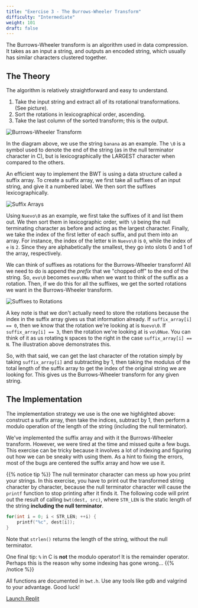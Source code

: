 ```yaml
---
title: "Exercise 3 - The Burrows-Wheeler Transform"
difficulty: "Intermediate"
weight: 101
draft: false
---
```


The Burrows-Wheeler transform is an algorithm used in data compression. It takes as an input a string, and outputs an encoded string, which usually has similar characters clustered together. 

## The Theory

The algorithm is relatively straightforward and easy to understand.

1. Take the input string and extract all of its rotational transformations. (See picture).
2. Sort the rotations in lexicographical order, ascending.
3. Take the last column of the sorted transform; this is the output.

![Burrows-Wheeler Transform](../resources/e3-01.png)

In the diagram above, we use the string `banana` as an example. The `\0` is a symbol used to denote the end of the string (as in the null terminator character in C), but is lexicographically the LARGEST character when compared to the others.

An efficient way to implement the BWT is using a data structure called a suffix array. To create a suffix array, we first take all suffixes of an input string, and give it a numbered label. We then sort the suffixes lexicographically.

![Suffix Arrays](../resources/e3-02.png)

Using `Nuevo\0` as an example, we first take the suffixes of it and list them out. We then sort them in lexicographic order, with `\0` being the null terminating character as before and acting as the largest character. Finally, we take the index of the first letter of each suffix, and put them into an array. For instance, the index of the letter `N` in `Nuevo\0` is `0`, while the index of `e` is `2`. Since they are alphabetically the smallest, they go into slots 0 and 1 of the array, respectively. 

We can think of suffixes as rotations for the Burrows-Wheeler transform! All we need to do is append the *prefix* that we "chopped off" to the end of the string. So, `evo\0` becomes `evo\0Nu` when we want to think of the suffix as a rotation. Then, if we do this for all the suffixes, we get the sorted rotations we want in the Burrows-Wheeler transform.

![Suffixes to Rotations](../resources/e3-03.png)

A key note is that we don't actually need to store the rotations because the index in the suffix array gives us that information already. If `suffix_array[i] == 0`, then we know that the rotation we're looking at is `Nuevo\0`. If `suffix_array[i] == 3`, then the rotation we're looking at is `vo\0Nue`. You can think of it as us rotating `N` spaces to the right in the case `suffix_array[i] == N`. The illustration above demonstrates this.

So, with that said, we can get the last character of the rotation simply by taking `suffix_array[i]` and subtracting by 1, then taking the modulus of the total length of the suffix array to get the index of the original string we are looking for. This gives us the Burrows-Wheeler transform for any given string.

## The Implementation

The implementation strategy we use is the one we highlighted above: construct a suffix array, then take the indices, subtract by 1, then perform a modulo operation of the length of the string (including the null terminator).

We've implemented the suffix array and with it the Burrows-Wheeler transform. However, we were tired at the time and missed quite a few bugs. This exercise can be tricky because it involves a lot of indexing and figuring out how we can be sneaky with using them. As a hint to fixing the errors, most of the bugs are centered the suffix array and how we use it.

{{% notice tip %}}
The null terminator character can mess up how you print your strings. In this exercise, you have to print out the transformed string character by character, because the null terminator character will cause the `printf` function to stop printing after it finds it. The following code will print out the result of calling `bwt(dest, src)`, where `STR_LEN` is the static length of the string **including the null terminator**.
```c
for(int i = 0; i < STR_LEN; ++i) {
	printf("%c", dest[i]);
}
```
Note that `strlen()` returns the length of the string, without the null terminator.

One final tip: `%` in C is **not** the modulo operator! It is the remainder operator. Perhaps this is the reason why some indexing has gone wrong...
{{% /notice %}}

All functions are documented in `bwt.h`. Use any tools like gdb and valgrind to your advantage. Good luck!

<a class="my-2 mx-4 btn btn-info" href="https://replit.com/@nuevofoundation/Debugging-Exercise-3" target="_blank">Launch Replit</a>
